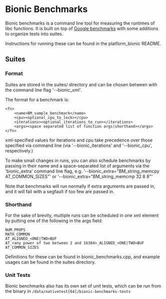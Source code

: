 Bionic Benchmarks
=================
Bionic benchmarks is a command line tool for measuring the runtimes of libc functions. It is built
on top of [Google benchmarks](https://github.com/google/benchmark) with some additions to organize
tests into suites.

Instructions for running these can be found in the platform_bionic README.

## Suites

### Format
Suites are stored in the suites/ directory and can be chosen between with the command line flag
'--bionic_xml'.

The format for a benchmark is:

```
<fn>
    <name>BM_sample_benchmark</name>
    <cpu><optional_cpu_to_lock></cpu>
    <iterations><optional_iterations_to_run></iterations>
    <args><space separated list of function args|shorthand></args>
</fn>
```

xml-specified values for iterations and cpu take precedence over those specified via command line
(via '--bionic_iterations' and '--bionic_cpu', respectively.)

To make small changes in runs, you can also schedule benchmarks by passing in their name and a
space-separated list of arguments via the 'bionic_extra' command line flag, e.g.
'--bionic_extra="BM_string_memcpy AT_COMMON_SIZES"' or '--bionic_extra="BM_string_memcmp 32 8 8"'

Note that benchmarks will run normally if extra arguments are passed in, and it will fail
with a segfault if too few are passed in.

### Shorthand
For the sake of brevity, multiple runs can be scheduled in one xml element by putting one of the
following in the args field:

    NUM_PROPS
    MATH_COMMON
    AT_ALIGNED_<ONE|TWO>BUF
    AT_<any power of two between 2 and 16384>_ALIGNED_<ONE|TWO>BUF
    AT_COMMON_SIZES

Definitions for these can be found in bionic_benchmarks.cpp, and example usages can be found in
the suites directory.

### Unit Tests

Bionic benchmarks also has its own set of unit tests, which can be run from the binary in
`/data/nativetest[64]/bionic-benchmarks-tests`
